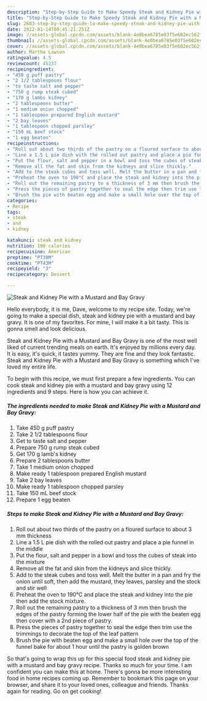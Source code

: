 ```yaml
---
description: "Step-by-Step Guide to Make Speedy Steak and Kidney Pie with a Mustard and Bay Gravy"
title: "Step-by-Step Guide to Make Speedy Steak and Kidney Pie with a Mustard and Bay Gravy"
slug: 2603-step-by-step-guide-to-make-speedy-steak-and-kidney-pie-with-a-mustard-and-bay-gravy
date: 2022-01-14T00:45:21.251Z
image: //assets-global.cpcdn.com/assets/blank-4e0bea6785e03f5e602ec562f230caae08da540cada707380b4fe1bbebba43da.png
thumbnail: //assets-global.cpcdn.com/assets/blank-4e0bea6785e03f5e602ec562f230caae08da540cada707380b4fe1bbebba43da.png
cover: //assets-global.cpcdn.com/assets/blank-4e0bea6785e03f5e602ec562f230caae08da540cada707380b4fe1bbebba43da.png
author: Martha Lawson
ratingvalue: 4.5
reviewcount: 45237
recipeingredient:
- "450 g puff pastry"
- "2 1/2 tablespoons flour"
- "to taste salt and pepper"
- "750 g rump steak cubed"
- "170 g lambs kidney"
- "2 tablespoons butter"
- "1 medium onion chopped"
- "1 tablespoon prepared English mustard"
- "2 bay leaves"
- "1 tablespoon chopped parsley"
- "150 mL beef stock"
- "1 egg beaten"
recipeinstructions:
- "Roll out about two thirds of the pastry on a floured surface to about 3 mm thickness"
- "Line a 1.5 L pie dish with the rolled out pastry and place a pie funnel in the middle"
- "Put the flour, salt and pepper in a bowl and toss the cubes of steak into the mixture"
- "Remove all the fat and skin from the kidneys and slice thickly."
- "Add to the steak cubes and toss well. Melt the butter in a pan and fry the onion until soft, then add the mustard, they leaves, parsley and the stock and stir well"
- "Preheat the oven to 190°C and place the steak and kidney into the pie then add the stock mixture."
- "Roll out the remaining pastry to a thickness of 3 mm then brush the edges of the pastry forming the lower half of the pie with the beaten egg then cover with a 2nd piece of pastry."
- "Press the pieces of pastry together to seal the edge then trim use the trimmings to decorate the top of the leaf pattern"
- "Brush the pie with beaten egg and make a small hole over the top of the funnel bake for about 1 hour until the pastry is golden brown"
categories:
- Recipe
tags:
- steak
- and
- kidney

katakunci: steak and kidney 
nutrition: 198 calories
recipecuisine: American
preptime: "PT38M"
cooktime: "PT43M"
recipeyield: "3"
recipecategory: Dessert

---
```



![Steak and Kidney Pie with a Mustard and Bay Gravy](//assets-global.cpcdn.com/assets/blank-4e0bea6785e03f5e602ec562f230caae08da540cada707380b4fe1bbebba43da.png)

Hello everybody, it is me, Dave, welcome to my recipe site. Today, we're going to make a special dish, steak and kidney pie with a mustard and bay gravy. It is one of my favorites. For mine, I will make it a bit tasty. This is gonna smell and look delicious.



Steak and Kidney Pie with a Mustard and Bay Gravy is one of the most well liked of current trending meals on earth. It's enjoyed by millions every day. It is easy, it's quick, it tastes yummy. They are fine and they look fantastic. Steak and Kidney Pie with a Mustard and Bay Gravy is something which I've loved my entire life.


To begin with this recipe, we must first prepare a few ingredients. You can cook steak and kidney pie with a mustard and bay gravy using 12 ingredients and 9 steps. Here is how you can achieve it.

<!--inarticleads1-->

##### The ingredients needed to make Steak and Kidney Pie with a Mustard and Bay Gravy:

1. Take 450 g puff pastry
1. Take 2 1/2 tablespoons flour
1. Get to taste salt and pepper
1. Prepare 750 g rump steak cubed
1. Get 170 g lamb&#39;s kidney
1. Prepare 2 tablespoons butter
1. Take 1 medium onion chopped
1. Make ready 1 tablespoon prepared English mustard
1. Take 2 bay leaves
1. Make ready 1 tablespoon chopped parsley
1. Take 150 mL beef stock
1. Prepare 1 egg beaten




<!--inarticleads2-->

##### Steps to make Steak and Kidney Pie with a Mustard and Bay Gravy:

1. Roll out about two thirds of the pastry on a floured surface to about 3 mm thickness
1. Line a 1.5 L pie dish with the rolled out pastry and place a pie funnel in the middle
1. Put the flour, salt and pepper in a bowl and toss the cubes of steak into the mixture
1. Remove all the fat and skin from the kidneys and slice thickly.
1. Add to the steak cubes and toss well. Melt the butter in a pan and fry the onion until soft, then add the mustard, they leaves, parsley and the stock and stir well
1. Preheat the oven to 190°C and place the steak and kidney into the pie then add the stock mixture.
1. Roll out the remaining pastry to a thickness of 3 mm then brush the edges of the pastry forming the lower half of the pie with the beaten egg then cover with a 2nd piece of pastry.
1. Press the pieces of pastry together to seal the edge then trim use the trimmings to decorate the top of the leaf pattern
1. Brush the pie with beaten egg and make a small hole over the top of the funnel bake for about 1 hour until the pastry is golden brown




So that's going to wrap this up for this special food steak and kidney pie with a mustard and bay gravy recipe. Thanks so much for your time. I am confident you can make this at home. There's gonna be more interesting food in home recipes coming up. Remember to bookmark this page on your browser, and share it to your loved ones, colleague and friends. Thanks again for reading. Go on get cooking!
